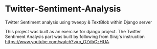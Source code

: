 # Twitter-Sentiment-Analysis
Twitter Sentiment analysis using tweepy &amp; TextBlob within Django server

This project was built as an exercise for django project.
The Twitter Sentiment Analysis part was built by following from Siraj's instruction https://www.youtube.com/watch?v=o_OZdbCzHUA.
